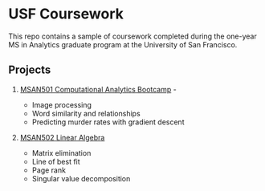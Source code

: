 # USF Coursework

This repo contains a sample of coursework completed during the one-year MS in Analytics graduate program at the University of San Francisco. 

## Projects

1. [MSAN501 Computational Analytics Bootcamp](https://github.com/snmcnish/usf-classwork/tree/master/msan501) - 
	* Image processing
	* Word similarity and relationships
	* Predicting murder rates with gradient descent 

2. [MSAN502 Linear Algebra](https://github.com/snmcnish/usf-classwork/tree/master/msan502)
	* Matrix elimination
	* Line of best fit
	* Page rank
	* Singular value decomposition


